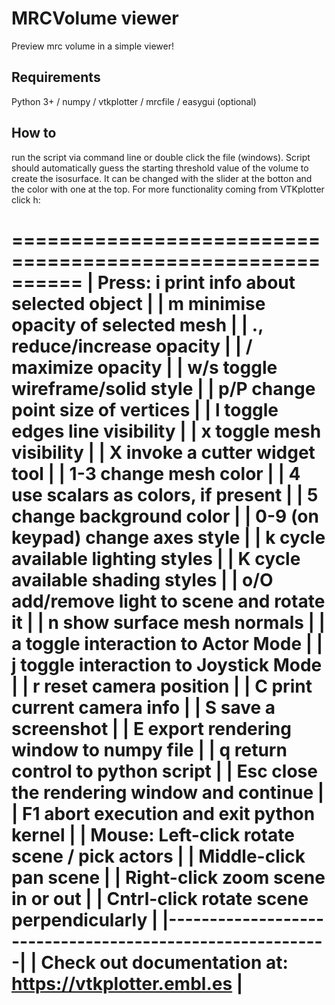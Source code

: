 # MRCVolume viewer
Preview mrc volume in a simple viewer!

## Requirements
Python 3+ / numpy / vtkplotter / mrcfile / easygui (optional)

## How to
run the script via command line or double click the file (windows). Script should automatically guess the starting threshold value of the volume to create the isosurface. It can be changed with the slider at the botton and the color with one at the top. For more functionality coming from VTKplotter click h:

 ==========================================================
| Press: i     print info about selected object            |
|        m     minimise opacity of selected mesh           |
|        .,    reduce/increase opacity                     |
|        /     maximize opacity                            |
|        w/s   toggle wireframe/solid style                |
|        p/P   change point size of vertices               |
|        l     toggle edges line visibility                |
|        x     toggle mesh visibility                      |
|        X     invoke a cutter widget tool                 |
|        1-3   change mesh color                           |
|        4     use scalars as colors, if present           |
|        5     change background color                     |
|        0-9   (on keypad) change axes style               |
|        k     cycle available lighting styles             |
|        K     cycle available shading styles              |
|        o/O   add/remove light to scene and rotate it     |
|        n     show surface mesh normals                   |
|        a     toggle interaction to Actor Mode            |
|        j     toggle interaction to Joystick Mode         |
|        r     reset camera position                       |
|        C     print current camera info                   |
|        S     save a screenshot                           |
|        E     export rendering window to numpy file       |
|        q     return control to python script             |
|        Esc   close the rendering window and continue     |
|        F1    abort execution and exit python kernel      |
| Mouse: Left-click    rotate scene / pick actors          |
|        Middle-click  pan scene                           |
|        Right-click   zoom scene in or out                |
|        Cntrl-click   rotate scene perpendicularly        |
|----------------------------------------------------------|
| Check out documentation at:  https://vtkplotter.embl.es  |
 ==========================================================
